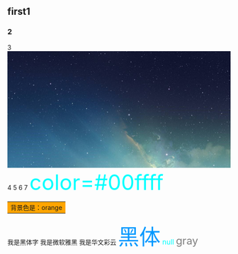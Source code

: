 ## first1
### 2
3
![](无标题.png)
4
5
6
7
<font color=#00ffff size=72 > color=#00ffff</font>
<table><tr><td bgcolor=orange>背景色是：orange</td></tr></table>

<font face="黑体">我是黑体字</font>
<font face="微软雅黑">我是微软雅黑</font>
<font face="STCAIYUN">我是华文彩云</font>
<font color=#0099ff size=12 face="黑体">黑体</font>
<font color=#00ffff size=3>null</font>
<font color=gray size=5>gray</font>
